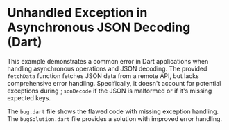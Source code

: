 # Unhandled Exception in Asynchronous JSON Decoding (Dart)

This example demonstrates a common error in Dart applications when handling asynchronous operations and JSON decoding.  The provided `fetchData` function fetches JSON data from a remote API, but lacks comprehensive error handling.  Specifically, it doesn't account for potential exceptions during `jsonDecode` if the JSON is malformed or if it's missing expected keys.

The `bug.dart` file shows the flawed code with missing exception handling. The `bugSolution.dart` file provides a solution with improved error handling.